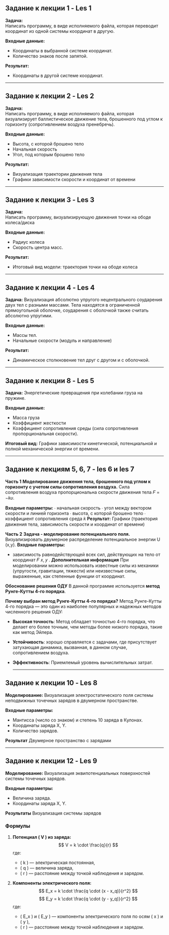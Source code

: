 
## Задание к лекции 1 - Les 1

**Задача:**  
Написать программу, в виде исполняемого файла, которая переводит координат из одной системы координат в другую.

**Входные данные:**  
- Координаты в выбранной системе координат.
- Количество знаков после запятой.
  

**Результат:**  
- Координаты в другой системе координат.

---

## Задание к лекции 2 - Les 2

**Задача:**  
Написать программу, в виде исполняемого файла, которая визуализирует баллистическое движение тела, брошенного под углом к горизонту (сопротивлением воздуха пренебречь).

**Входные данные:**  
- Высота, с которой брошено тело
- Начальная скорость
- Угол, под которым брошено тело

**Результат:**  
- Визуализация траектории движения тела
- Графики зависимости скорости и координат от времени

---

## Задание к лекции 3 - Les 3

**Задача:**  
Написать программу, визуализирующую движения точки на ободе колеса/диска

**Входные данные:**  
- Радиус колеса
- Скорость центра масс.


**Результат:**  
- Итоговый вид модели: траектория точки на ободе колеса

---

## Задание к лекции 4 - Les 4

**Задача:**
Визуализация абсолютно упругого нецентрального соударения двух тел с разными массами. 
Тела находятся в ограниченной прямоугольной оболочке, соударения с оболочкой также считать абсолютно упругими.

**Входные данные:**
- Массы тел.
- Начальные скорости (модуль и направление)

**Результат:**
- Динамическое столкновение тел друг с другом и с оболочкой.

---

## Задание к лекции 8 - Les 5

**Задача:**
Энергетические превращения при колебании груза на пружине.

**Входные данные:**
- Масса груза
- Коэффициент жесткости
- Коэффициент сопротивления среды (сила сопротивления пропорциональная скорости).

**Итоговый вид:** 
Графики зависимости кинетической, потенциальной и полной механической энергии от времени. 

---


## Задание к лекциям 5, 6, 7 - les 6 и les 7

**Часть 1**
**Моделирование движения тела, брошенного под углом к горизонту с учетом силы сопротивления воздуха.**
Сила сопротивления воздуха пропорциональна скорости движения тела 𝐹 = −𝑘𝜐. 

**Входные параметры:**
∙ начальная скорость
∙ угол между вектором скорости и линией горизонта
∙ высота, с которой брошено тело
∙ коэффициент сопротивления среда 𝑘
**Результат:** 
Графики (траектория движения тела, зависимость скорости и координат от времени)

**Часть 2** 
**Задача - моделирование потенциального поля.**
Визуализировать двумерное распределение потенциальное энергии U (x,y). 
**Входные параметры:**
- зависимость равнодействующей всех сил, действующих на тело от координат 𝐹 𝑥, 𝑦 .
**Дополнительная информация**
При моделировании можно использовать известные силы из механики (упругости, гравитации, тяжести) или неизвестные силы, выраженные, как степенные функции от координат.


**Обоснование решения ОДУ**
В данной программе используется **метод Рунге-Кутты 4-го порядка**.

**Почему выбран метод Рунге-Кутты 4-го порядка?**
Метод Рунге-Кутты 4-го порядка — это один из наиболее популярных и надежных методов численного решения ОДУ:

- **Высокая точность**: Метод обладает точностью 4-го порядка, что делает его более точным, чем методы более низкого порядка, такие как метод Эйлера.
- **Устойчивость**: хорошо справляется с задачами, где присутствует затухающая динамика, вызванная, в данном случае, сопротивлением воздуха.
- **Эффективность**: Приемлемый уровень вычислительных затрат.


  ---

## Задание к лекции 10 - Les 8
**Моделирование:**
Визуализация электростатического поля системы неподвижных точечных зарядов в двумерном пространстве.

**Входные параметры:**
- Мантисса (число со знаком) и степень 10 заряда в Кулонах.
- Координаты заряда X, Y.
- Количество зарядов.

**Результат**
Двумерное пространство с зарядами


 ---
## Задание к лекции 12 - Les 9
**Моделирование:**
Визуализация эквипотенциальных поверхностей системы точечных зарядов.

**Входные параметры:**
- Величина заряда.
- Координаты заряда X, Y.

**Результаты**
Визуализация системы зарядов

### Формулы

1. **Потенциал \( V \) из заряда:**
   $$
   V = k \cdot \frac{q}{r}
   $$
   где:
   - \( k \) — электрическая постоянная,
   - \( q \) — величина заряда,
   - \( r \) — расстояние между точкой наблюдения и зарядом.

2. **Компоненты электрического поля:**
   $$
   E_x = k \cdot \frac{q \cdot (x - x_q)}{r^2}
   $$
   $$
   E_y = k \cdot \frac{q \cdot (y - y_q)}{r^2}
   $$
   где:
   - \( E_x \) и \( E_y \) — компоненты электрического поля по осям \( x \) и \( y \),
   - \( r \) — расстояние между точкой наблюдения и зарядом.
